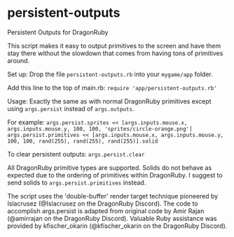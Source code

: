# persistent-outputs
Persistent Outputs for DragonRuby

This script makes it easy to output primitives to the screen and have them stay there without the slowdown that comes from having tons of primitives around.

Set up:
Drop the file `persistent-outputs.rb` into your `mygame/app` folder.

Add this line to the top of main.rb:
`require 'app/persistent-outputs.rb'`

Usage:
Exactly the same as with normal DragonRuby primitives except using `args.persist` instead of `args.outputs`.

For example:
  `args.persist.sprites << [args.inputs.mouse.x, args.inputs.mouse.y, 100, 100, 'sprites/circle-orange.png']`
  `args.persist.primitives << [args.inputs.mouse.x, args.inputs.mouse.y, 100, 100, rand(255), rand(255), rand(255)].solid`

To clear persistent outputs:
  `args.persist.clear`
  
All DragonRuby primitive types are supported. Solids do not behave as expected due to the ordering of primitives within DragonRuby. I suggest to send solids to `args.persist.primitives` instead. 

The script uses the 'double-buffer' render target technique pioneered by Islacrusez (@Islacrusez on the DragonRuby Discord).
The code to accomplish args.persist is adapted from original code by Amir Rajan (@amirrajan on the DragonRuby Discord).
Valuable Ruby assistance was provided by kfischer_okarin (@kfischer_okarin on the DragonRuby Discord).
